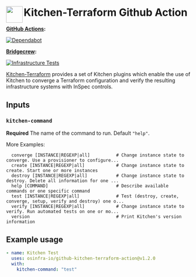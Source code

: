 # <img align="left" width="45" height="45" src="https://user-images.githubusercontent.com/1610100/202321831-9cf218f9-660d-481f-8578-c2ba19fcc93a.png"> Kitchen-Terraform Github Action

**[GitHub Actions](https://github.com/osinfra-io/github-kitchen-terraform-action/actions):**

[![Dependabot](https://github.com/osinfra-io/github-kitchen-terraform-action/actions/workflows/dependabot.yml/badge.svg)](https://github.com/osinfra-io/github-kitchen-terraform-action/actions/workflows/dependabot.yml)

**[Bridgecrew](https://bridgecrew.io/):**

[![Infrastructure Tests](https://www.bridgecrew.cloud/badges/github/osinfra-io/github-kitchen-terraform-action/cis_gcp)](https://www.bridgecrew.cloud/link/badge?vcs=github&fullRepo=osinfra-io%2Fgithub-kitchen-terraform-action&benchmark=CIS+GCP+V1.1)

[Kitchen-Terraform](https://github.com/newcontext-oss/kitchen-terraform) provides a set of Kitchen plugins which enable the use of Kitchen to converge a Terraform configuration and verify the resulting infrastructure systems with InSpec controls.

## Inputs

### `kitchen-command`

**Required** The name of the command to run. Default `"help"`.

More Examples:

```none
  converge [INSTANCE|REGEXP|all]          # Change instance state to converge. Use a provisioner to configure...
  create [INSTANCE|REGEXP|all]            # Change instance state to create. Start one or more instances
  destroy [INSTANCE|REGEXP|all]           # Change instance state to destroy. Delete all information for one ...
  help [COMMAND]                          # Describe available commands or one specific command
  test [INSTANCE|REGEXP|all]              # Test (destroy, create, converge, setup, verify and destroy) one o...
  verify [INSTANCE|REGEXP|all]            # Change instance state to verify. Run automated tests on one or mo...
  version                                 # Print Kitchen's version information
```

## Example usage

```yaml
- name: Kitchen Test
  uses: osinfra-io/github-kitchen-terraform-action@v1.2.0
  with:
    kitchen-command: "test"
```
